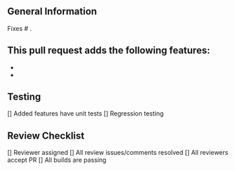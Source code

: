 ## General Information
Fixes # .

This pull request adds the following features:
- 
- 
- 

## Testing
[] Added features have unit tests 
[] Regression testing

## Review Checklist
[] Reviewer assigned
[] All review issues/comments resolved
[] All reviewers accept PR
[] All builds are passing
